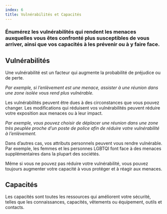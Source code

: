 ```yaml
---
index: 6
title: Vulnérabilités et Capacités
---
```

### Énumérez les vulnérabilités qui rendent les menaces auxquelles vous êtes confronté plus susceptibles de vous arriver, ainsi que vos capacités à les prévenir ou à y faire face.

## Vulnérabilités

Une vulnérabilité est un facteur qui augmente la probabilité de préjudice ou de perte.

*Par exemple, si l’enlèvement est une menace, assister à une réunion dans une zone isolée vous rend plus vulnérable.*

Les vulnérabilités peuvent être dues à des circonstances que vous pouvez changer. Les modifications qui réduisent vos vulnérabilités peuvent réduire votre exposition aux menaces ou à leur impact.

*Par exemple, vous pouvez choisir de déplacer une réunion dans une zone très peuplée proche d’un poste de police afin de réduire votre vulnérabilité à l’enlèvement.*

Dans d’autres cas, vos attributs personnels peuvent vous rendre vulnérable. Par exemple, les femmes et les personnes LGBTQI font face à des menaces supplémentaires dans la plupart des sociétés.

Même si vous ne pouvez pas réduire votre vulnérabilité, vous pouvez toujours augmenter votre capacité à vous protéger et à réagir aux menaces.

## Capacités

Les capacités sont toutes les ressources qui améliorent votre sécurité, telles que les connaissances, capacités, vêtements ou équipement, outils et contacts.